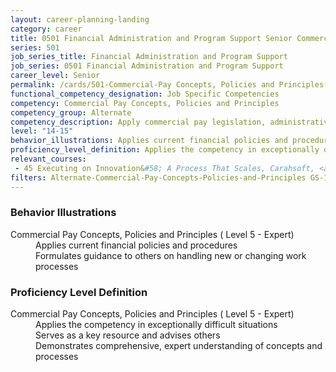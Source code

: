 ```yaml
---
layout: career-planning-landing
category: career
title: 0501 Financial Administration and Program Support Senior Commercial Pay Concepts, Policies and Principles
series: 501
job_series_title: Financial Administration and Program Support
job_series: 0501 Financial Administration and Program Support
career_level: Senior
permalink: /cards/501-Commercial-Pay Concepts, Policies and Principles-Senior
functional_competency_designation: Job Specific Competencies
competency: Commercial Pay Concepts, Policies and Principles
competency_group: Alternate
competency_description: Apply commercial pay legislation, administrative and regulatory requirements, laws and policies governing commercial pay activities and processes
level: "14-15"
behavior_illustrations: Applies current financial policies and procedures ? Formulates guidance to others on handling new or changing work processes
proficiency_level_definition: Applies the competency in exceptionally difficult situations ? Serves as a key resource and advises others ? Demonstrates comprehensive, expert understanding of concepts and processes
relevant_courses: 
 - 45 Executing on Innovation&#58; A Process That Scales, Carahsoft, <a href="https://www.linkedin.com/learning/executing-on-innovation-a-process-that-scales">https://www.linkedin.com/learning/executing-on-innovation-a-process-that-scales</a>
filters: Alternate-Commercial-Pay-Concepts-Policies-and-Principles GS-14-15 series-0501
---
```


<div class="desktop:grid-col-6 margin-y-205">
  <div class="border-top-2 bg-white padding-2 shadow-5 height-full members-hover border-1px button-border border-top-blue radius-lg card-text-color">
    <h3>Behavior Illustrations</h3>
    <dl class="text-base card-content-color"><dt>Commercial Pay Concepts, Policies and Principles ( Level 5 - Expert)</dt><dd>Applies current financial policies and procedures </dd><dd> Formulates guidance to others on handling new or changing work processes</dd></dl>
  </div>
</div>
<div class="desktop:grid-col-6 margin-y-205">
  <div class="border-top-2 bg-white padding-2 shadow-5 height-full members-hover border-1px button-border border-top-blue radius-lg card-text-color">
    <h3>Proficiency Level Definition</h3>
    <dl class="text-base card-content-color"><dt>Commercial Pay Concepts, Policies and Principles ( Level 5 - Expert)</dt><dd>Applies the competency in exceptionally difficult situations </dd><dd> Serves as a key resource and advises others </dd><dd> Demonstrates comprehensive, expert understanding of concepts and processes</dd></dl>
  </div>
</div>